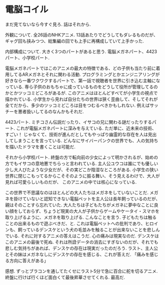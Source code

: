 # 電脳コイル

まだ見てないなら今すぐ見ろ.
話はそれから.

外観について.
全26話のNHKアニメ.
13話あたりでどうしてもダレるものだが、ギャグ回も挟みつつ、総集編の回でも上手に再構成していて上手かった.

内部構成について.
大きく3つのパートがあると思う.
電脳メガネパート、4423パート、小学校パート.

電脳メガネパートではこのアニメの最大の特徴である、どの子供も当たり前に着用してるARメガネとそれに関わる活動.
プログラミングとかエンジニアリングが好きなら一番ワクワクするパートで、第一話で視聴者を世界に引き込む主軸になっている.
専ら子供のおもちゃに成っているものをどうして役所が管理してるのかとかツッコミどころがあるが.
このアニメはほとんどすべてが小学生の視点で描かれている.
小学生から見れば自分たちの世界は狭く歪曲して、そしてそれが全てだから、多少のツッコミどころは目をつむるべきかもしれない.
例えばサッチーを悪者扱いしてるのなんかもそれだ.

4423パート.
ミチコさん伝説だったり、イサコの兄に関わる謎だったりするパート.
これが電脳メガネパートに深みを与えている.
ただ単に、近未来の技術、すごい！ じゃなくて、技術が進んだとしてもやっぱり幽霊的な存在を人は見出してしまうことを言っている.
どんなにサイバーパンクの世界でも、人の気持ちを描いたドラマを書くことは可能だ.

それから小学校パート.
終盤の方で転向前の少女によって明かされるが、始めの方でもイサコの意地悪でちらっと言われている.
主人公ユウコは誰にでも優しい少し大人びたような少女だが、その実どこか陰湿なところがある.
小学生の狭い世界に閉じこもってるからこそそのように振る舞い、そう見えるわけで、大人が見れば可愛らしいものだが、
このアニメの中では核心になっている.

この世界で不思議なのはほとんどの大人たちはメガネをしていないことだ.
メガネを掛けていないと認知できない電脳ペットを主人公は長年飼っているのだが、親はそのことすら忘れていた.
大人たちは子どもたちがメガネに夢中なことに良い顔をしておらず、ちょうど現実の大人が子供からゲームやケータイ・スマホを取り上げるように、メガネを取り上げる.
こんなことを言う.
子どもたちは触ることの出来るもので遊ぶべきだ、と.
これは電脳ペットへの批判であり、ヒロインも、飼っているデンスケという犬の毛並みを触ることが出来ないことを悲しんでいる.
それに対するアニメの答えはこうだ.
心の痛みは現実なのだ.
デンスケはこのアニメの最後で死ぬ.
それは所詮データの消去にすぎないのだが、それでも悲しむ気持ちがあれば、デンスケの存在は現実だったのだろう.
ラスト、主人公とその妹はメガネなしにデンスケの存在を感じる、これが答えだ.
「痛みを感じる方向に答えがある」

感想.
ずっとブラコンを通してたくせにラスト5分で急に百合に舵を切るアニメ.
終盤に行けば行くほど面白くて最後昇華させてくれる. 最高だ.

